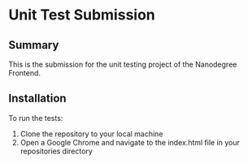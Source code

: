 # Unit Test Submission

## Summary
This is the submission for the unit testing project of the Nanodegree Frontend.

## Installation
To run the tests:

1. Clone the repository to your local machine
2. Open a Google Chrome and navigate to the index.html file in your repositories directory